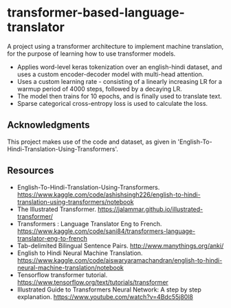 # transformer-based-language-translator

A project using a transformer architecture to implement machine translation, for the purpose of learning how to use transformer models.

- Applies word-level keras tokenization over an english-hindi dataset, and uses a custom encoder-decoder model with multi-head attention.
- Uses a custom learning rate - consisting of a linearly increasing LR for a warmup period of 4000 steps, followed by a decaying LR.
- The model then trains for 10 epochs, and is finally used to translate text.
- Sparse categorical cross-entropy loss is used to calculate the loss.

## Acknowledgments

This project makes use of the code and dataset, as given in 'English-To-Hindi-Translation-Using-Transformers'.

## Resources

- English-To-Hindi-Translation-Using-Transformers. https://www.kaggle.com/code/ashishsingh226/english-to-hindi-translation-using-transformers/notebook
- The Illustrated Transformer. https://jalammar.github.io/illustrated-transformer/
- Transformers : Language Translator Eng to French. https://www.kaggle.com/code/sani84/transformers-language-translator-eng-to-french
- Tab-delimited Bilingual Sentence Pairs. http://www.manythings.org/anki/
- English to Hindi Neural Machine Translation. https://www.kaggle.com/code/aiswaryaramachandran/english-to-hindi-neural-machine-translation/notebook
- Tensorflow transformer tutorial. https://www.tensorflow.org/text/tutorials/transformer
- Illustrated Guide to Transformers Neural Network: A step by step explanation. https://www.youtube.com/watch?v=4Bdc55j80l8